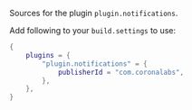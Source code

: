 Sources for the plugin `plugin.notifications`.

Add following to your `build.settings` to use:
```lua
{
    plugins = {
        "plugin.notifications" = {
            publisherId = "com.coronalabs",
        },
    },
}
```
